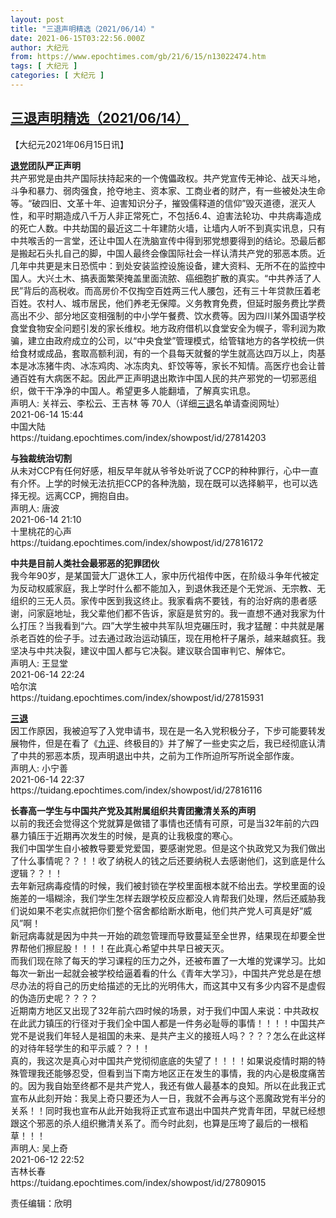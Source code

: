 ```yaml
---
layout: post
title: "三退声明精选（2021/06/14）"
date: 2021-06-15T03:22:56.000Z
author: 大纪元
from: https://www.epochtimes.com/gb/21/6/15/n13022474.htm
tags: [ 大纪元 ]
categories: [ 大纪元 ]
---
```

<!--1623727376000-->
[三退声明精选（2021/06/14）](https://www.epochtimes.com/gb/21/6/15/n13022474.htm)
------

<div>
<p>【大纪元2021年06月15日讯】</p><p><strong><a href="https://www.epochtimes.com/gb/tag/%E9%80%80%E5%85%9A.html">退党</a>团队严正声明</strong><br />共产邪党是由共产国际扶持起来的一个傀儡政权。共产党宣传无神论、战天斗地，斗争和暴力、弱肉强食，抢夺地主、资本家、工商业者的财产，有一些被处决生命等。“破四旧、文革十年、迫害知识分子，摧毁儒释道的信仰”毁灭道德，泯灭人性，和平时期造成八千万人非正常死亡，不包括6.4、迫害法轮功、中共病毒造成的死亡人数。中共劫国的最近这二十年建防火墙，让墙内人听不到真实讯息，只有中共喉舌的一言堂，还让中国人在洗脑宣传中得到邪党想要得到的结论。恐最后都是搬起石头扎自己的脚，中国人最终会像国际社会一样认清共产党的邪恶本质。近几年中共更是末日恐慌中：到处安装监控设施设备，建大资料、无所不在的监控中国人。大兴土木、搞表面繁荣掩盖里面流脓、癌细胞扩散的真实。“中共养活了人民”背后的高税收。而高房价不仅掏空百姓两三代人腰包，还有三十年贷款压着老百姓。农村人、城市居民，他们养老无保障。义务教育免费，但延时服务费比学费高出不少、部分地区变相强制的中小学午餐费、饮水费等。因为四川某外国语学校食堂食物安全问题引发的家长维权。地方政府借机以食堂安全为幌子，零利润为欺骗，建立由政府成立的公司，以“中央食堂”管理模式，给管辖地方的各学校统一供给食材或成品，套取高额利润，有的一个县每天就餐的学生就高达四万以上，肉基本是冰冻猪牛肉、冰冻鸡肉、冰冻肉丸、虾饺等等，家长不知情。高医疗也会让普通百姓有大病医不起。因此严正声明退出欺诈中国人民的共产邪党的一切邪恶组织，做干干净净的中国人。希望更多人能翻墙，了解真实讯息。<br />声明人: 关祥云、李松云、王吉林 等 70人（详细<a href="https://www.epochtimes.com/gb/tag/%E4%B8%89%E9%80%80.html">三退</a>名单请查阅网址）<br />2021-06-14 15:44<br />中国大陆<br />https://tuidang.epochtimes.com/index/showpost/id/27814203</p><p><strong>与独裁统治切割</strong><br />从未对CCP有任何好感，相反早年就从爷爷处听说了CCP的种种罪行，心中一直有介怀。上学的时候无法抗拒CCP的各种洗脑，现在既可以选择躺平，也可以选择无视。远离CCP，拥抱自由。<br />声明人: 唐波<br />2021-06-14 21:10<br />十里桃花的心声<br />https://tuidang.epochtimes.com/index/showpost/id/27816172</p><p><strong>中共是目前人类社会最邪恶的犯罪团伙</strong><br />我今年90岁，是某国营大厂退休工人，家中历代祖传中医，在阶级斗争年代被定为反动权威家庭，我上学时什么都不能加入，到退休我还是个无党派、无宗教、无组织的三无人员。家传中医到我这终止。我家看病不要钱，有的治好病的患者感谢，问家庭地址，我父辈他们都不告诉，家庭是贫穷的。我一直想不通对我家为什么打压？当我看到“六。四”大学生被中共军队坦克碾压时，我才猛醒：中共就是屠杀老百姓的侩子手。过去通过政治运动镇压，现在用枪杆子屠杀，越来越疯狂。我坚决与中共决裂，建议中国人都与它决裂。建议联合国审判它、解体它。<br />声明人: 王显堂<br />2021-06-14 22:24<br />哈尔滨<br />https://tuidang.epochtimes.com/index/showpost/id/27815931</p><p><strong><a href="https://www.epochtimes.com/gb/tag/%E4%B8%89%E9%80%80.html">三退</a></strong><br />因工作原因，我被迫写了入党申请书，现在是一名入党积极分子，下步可能要转发展物件，但是在看了《<a href="https://www.epochtimes.com/gb/tag/%E4%B9%9D%E8%AF%84.html">九评</a>、终极目的》并了解了一些史实之后，我已经彻底认清了中共的邪恶本质，现声明退出中共，之前为工作所迫所写所说全部作废。<br />声明人: 小宁善<br />2021-06-14 22:37<br />https://tuidang.epochtimes.com/index/showpost/id/27816116</p><p><strong>长春高一学生与中国共产党及其附属组织共青团撇清关系的声明</strong><br />以前的我还会觉得这个党就算是做错了事情也还情有可原，可是当32年前的六四暴力镇压于近期再次发生的时候，是真的让我极度的寒心。<br />我们中国学生自小被教导要爱党爱国，要感谢党恩。但是这个执政党又为我们做出了什么事情呢？？！！收了纳税人的钱之后还要纳税人去感谢他们，这到底是什么逻辑？？！！<br />去年新冠病毒疫情的时候，我们被封锁在学校里面根本就不给出去。学校里面的设施差的一塌糊涂，我们学生怎样去跟学校反应都没人肯帮我们处理，然后还威胁我们说如果不老实点就把你们整个宿舍都给断水断电，他们共产党人可真是好“威风”啊！<br />新冠病毒就是因为中共一开始的疏忽管理而导致蔓延至全世界，结果现在却要全世界帮他们擦屁股！！！！在此真心希望中共早日被天灭。<br />而我们现在除了每天的学习课程的压力之外，还被布置了一大堆的党课学习。比如每次一新出一起就会被学校给逼着看的什么《青年大学习》，中国共产党总是在想尽办法的将自己的历史给描述的无比的光明伟大，而这其中又有多少内容不是虚假的伪造历史呢？？？？<br />近期南方地区又出现了32年前六四时候的场景，对于我们中国人来说：中共政权在此武力镇压的行径对于我们全中国人都是一件务必耻辱的事情！！！！中国共产党不是说我们年轻人是祖国的未来、是共产主义的接班人吗？？？？怎么在此这样的对待年轻学生的和平示威？？！！<br />真的，我这次是真心对中国共产党彻彻底底的失望了！！！！如果说疫情时期的特殊管理我还能够忍受，但看到当下南方地区正在发生的事情，我的内心是极度痛苦的。因为我自始至终都不是共产党人，我还有做人最基本的良知。所以在此我正式宣布从此刻开始：我吴上奇只要还为人一日，我就不会再与这个恶魔政党有半分的关系！！同时我也宣布从此开始我将正式宣布退出中国共产党青年团，早就已经想跟这个邪恶的杀人组织撇清关系了。而今时此刻，也算是压垮了最后的一根稻草！！！<br />声明人: 吴上奇<br />2021-06-12 22:52<br />吉林长春<br />https://tuidang.epochtimes.com/index/showpost/id/27809015</p><p>责任编辑：欣明</p>
</div>
